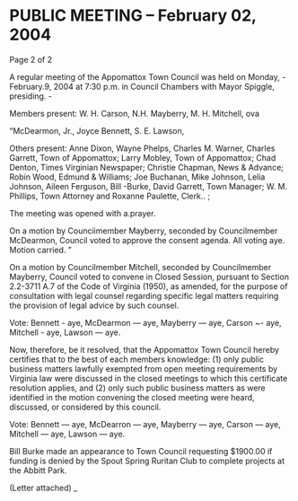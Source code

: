 # PUBLIC MEETING – February 02, 2004

Page 2 of 2


A regular meeting of the Appomattox Town Council was held on Monday, -
February.9, 2004 at 7:30 p.m. in Council Chambers with Mayor Spiggle,
presiding. -

Members present: W. H. Carson, N.H. Mayberry, M. H. Mitchell, ova

“McDearmon, Jr., Joyce Bennett, S. E. Lawson,

Others present: Anne Dixon, Wayne Phelps, Charles M. Warner, Charles Garrett,
Town of Appomattox; Larry Mobley, Town of Appomattox; Chad Denton, Times
Virginian Newspaper; Christie Chapman, News & Advance; Robin Wood, Edmund
& Williams; Joe Buchanan, Mike Johnson, Lelia Johnson, Aileen Ferguson, Bill
-Burke, David Garrett, Town Manager; W. M. Phillips, Town Attorney and
Roxanne Paulette, Clerk.. ;

The meeting was opened with a.prayer.

On a motion by Counciimember Mayberry, seconded by Councilmember
McDearmon, Council voted to approve the consent agenda. All voting aye.
Motion carried. ”

On a motion by Councilmember Mitchell, seconded by Councilmember Mayberry,
Council voted to convene in Closed Session, pursuant to Section 2.2-3711 A.7 of
the Code of Virginia (1950), as amended, for the purpose of consultation with
legal counsel regarding specific legal matters requiring the provision of legal
advice by such counsel.

Vote: Bennett - aye, McDearmon — aye, Mayberry — aye, Carson ~- aye,
Mitchell - aye, Lawson — aye.

Now, therefore, be it resolved, that the Appomattox Town Council hereby
certifies that to the best of each members knowledge: (1) only public business
matters lawfully exempted from open meeting requirements by Virginia law were
discussed in the closed meetings to which this certificate resolution applies, and
(2) only such public business matters as were identified in the motion convening
the closed meeting were heard, discussed, or considered by this council.

Vote: Bennett — aye, McDearron — aye, Mayberry — aye, Carson — aye,
Mitchell — aye, Lawson — aye.

Bill Burke made an appearance to Town Council requesting $1900.00 if funding is
denied by the Spout Spring Ruritan Club to complete projects at the Abbitt Park.

(Letter attached) _